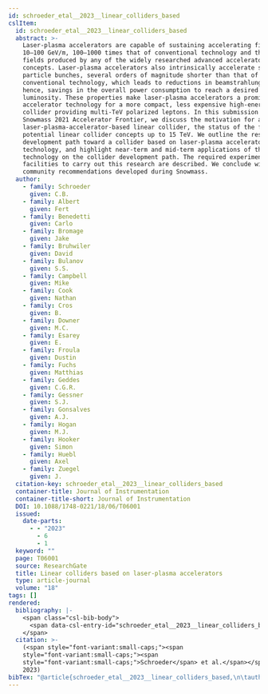```yaml
---
id: schroeder_etal__2023__linear_colliders_based
cslItem:
  id: schroeder_etal__2023__linear_colliders_based
  abstract: >-
    Laser-plasma accelerators are capable of sustaining accelerating fields of
    10–100 GeV/m, 100–1000 times that of conventional technology and the highest
    fields produced by any of the widely researched advanced accelerator
    concepts. Laser-plasma accelerators also intrinsically accelerate short
    particle bunches, several orders of magnitude shorter than that of
    conventional technology, which leads to reductions in beamstrahlung and,
    hence, savings in the overall power consumption to reach a desired
    luminosity. These properties make laser-plasma accelerators a promising
    accelerator technology for a more compact, less expensive high-energy linear
    collider providing multi-TeV polarized leptons. In this submission to the
    Snowmass 2021 Accelerator Frontier, we discuss the motivation for a
    laser-plasma-accelerator-based linear collider, the status of the field, and
    potential linear collider concepts up to 15 TeV. We outline the research and
    development path toward a collider based on laser-plasma accelerator
    technology, and highlight near-term and mid-term applications of this
    technology on the collider development path. The required experimental
    facilities to carry out this research are described. We conclude with
    community recommendations developed during Snowmass.
  author:
    - family: Schroeder
      given: C.B.
    - family: Albert
      given: Fert
    - family: Benedetti
      given: Carlo
    - family: Bromage
      given: Jake
    - family: Bruhwiler
      given: David
    - family: Bulanov
      given: S.S.
    - family: Campbell
      given: Mike
    - family: Cook
      given: Nathan
    - family: Cros
      given: B.
    - family: Downer
      given: M.C.
    - family: Esarey
      given: E.
    - family: Froula
      given: Dustin
    - family: Fuchs
      given: Matthias
    - family: Geddes
      given: C.G.R.
    - family: Gessner
      given: S.J.
    - family: Gonsalves
      given: A.J.
    - family: Hogan
      given: M.J.
    - family: Hooker
      given: Simon
    - family: Huebl
      given: Axel
    - family: Zuegel
      given: J.
  citation-key: schroeder_etal__2023__linear_colliders_based
  container-title: Journal of Instrumentation
  container-title-short: Journal of Instrumentation
  DOI: 10.1088/1748-0221/18/06/T06001
  issued:
    date-parts:
      - - "2023"
        - 6
        - 1
  keyword: ""
  page: T06001
  source: ResearchGate
  title: Linear colliders based on laser-plasma accelerators
  type: article-journal
  volume: "18"
tags: []
rendered:
  bibliography: |-
    <span class="csl-bib-body">
      <span data-csl-entry-id="schroeder_etal__2023__linear_colliders_based" class="csl-entry"><span class='author-bib'>Schroeder, Albert, F., Benedetti, C., Bromage, J., Bruhwiler, D., Bulanov, S. S., Campbell, M., Cook, N., Cros, B., Downer, M. C., Esarey, E., Froula, D., Fuchs, M., Geddes, C. G. R., Gessner, S. J., Gonsalves, A. J., Hogan, M. J., Hooker, S., Huebl, A., &#38; Zuegel, J.</span>. <span class='date-bib'>(2023)</span>. <span class='title'><b>Linear colliders based on laser-plasma accelerators</b></span>. <i>Journal of Instrumentation</i>, <i>18</i>, T06001. <span class='URL'><a href='https://doi.org/10.1088/1748-0221/18/06/T06001'>LINK</a></span></span>
    </span>
  citation: >-
    (<span style="font-variant:small-caps;"><span
    style="font-variant:small-caps;"><span
    style="font-variant:small-caps;">Schroeder</span> et al.</span></span>,
    2023)
bibTex: "@article{schroeder_etal__2023__linear_colliders_based,\n\tauthor = {Schroeder, C.B. and Albert, Fert and Benedetti, Carlo and Bromage, Jake and Bruhwiler, David and Bulanov, S.S. and Campbell, Mike and Cook, Nathan and Cros, B. and Downer, M.C. and Esarey, E. and Froula, Dustin and Fuchs, Matthias and Geddes, C.G.R. and Gessner, S.J. and Gonsalves, A.J. and Hogan, M.J. and Hooker, Simon and Huebl, Axel and Zuegel, J.},\n\tjournal = {Journal of Instrumentation},\n\tdoi = {10.1088/1748-0221/18/06/T06001},\n\tyear = {2023},\n\tmonth = {jun 1},\n\tpages = {T06001},\n\ttitle = {Linear colliders based on laser-plasma accelerators},\n\tvolume = {18},\n}\n\n"
---
```

